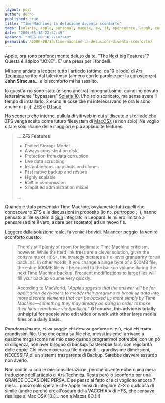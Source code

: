 ```yaml
---
layout: post
author: detro
published: true
title: "Time Machine: La delusione diventa sconforto"
tags: [solaris, apple, personal, macosx, sw, it, opensource, laugh, curiosity, projects, italian]
date: "2006-08-18 22:47:49"
updated: "2006-08-18 22:47:49"
permalink: /2006/08/18/time-machine-la-delusione-diventa-sconforto/
---
```


Apple, ora sono profondamente deluso da te.
"The Next big Features"? Questa é il tipico "JOKE"!. E' una presa per i fondelli.

Mi sono andato a leggere tutto l'articolo (ottimo, da 10 e lode) di <a href="http://arstechnica.com/staff/fatbits.ars/2006/8/15/4995">Ars Technica</a> scritto dal talentuoso (almeno con le parole e per la conoscenza) <strong>John Siracusa</strong>... e lo sconforto mi ha assalito.

Io quest'anno sono stato (e sono ancora) impegnatissimo, quindi ho dovuto letteralmente "bypassare" <a href="http://opensolaris.org/os/;jsessionid=360C02BBB52F138B52CCBBACA99C5624">Solaris 10</a>. L'ho solo scaricato, ma senza avere il tempo di installarlo. 2 erano le cose che mi interessavano (e ora lo sono anche di più): <a href="http://opensolaris.org/os/community/zfs/">ZFS</a> e <a href="http://www.opensolaris.org/os/community/dtrace/">DTrace</a>.

Ho scoperto che internet pullula di siti web in cui si discute e si chiede che ZFS venga scelto come futuro filesystem di <a href="http://www.apple.com/macosx">MacOSX</a> (e non solo). Ne voglio citare solo alcune delle maggiori e più applaudite features:
<blockquote>...
<strong>ZFS Features</strong>

<ul class="feature_list">
<li>Pooled Storage Model</li>
<li>Always consistent on disk</li>

<li>Protection from data corruption</li>
<li>Live data scrubbing</li>
<li>Instantaneous snapshots and clones</li>
<li>Fast native backup and restore</li>
<li>Highly scalable</li>
<li>Built in compression</li>
<li>Simplified administration model</li>
</ul>
...</blockquote>

Quando é stato presentato Time Machine, ovviamente tutti quelli che conoscevano ZFS e le discussioni in proposito (io no, purtroppo ;( ), hanno pensato al file system di <a href="http://www.sun.com">Sun</a> integrato in Leopard. Io mi ero limitato a pensare (a dire il vero, a dare per scontato) ad un nuovo f.s.

Leggere della soluzione reale, fa venire i brividi.
Ma ancor peggio, fa venire sconforto questo:
<blockquote>There's still plenty of room for legitimate Time Machine criticism, however. While the hard link trees are a clever solution, given the constraints of HFS+, the strategy dictates a file-level granularity for all backups. In other words, if you change a single byte of a 500MB file, the entire 500MB file will be copied to the backup volume during the next Time Machine backup. Frequent modifications to large files will fill your backup volume very quickly.

According to MacWorld, "<em>Apple suggests that the answer will be for application developers to modify their programs to break up data into more discrete elements that can be backed up more simply by Time Machine—something they may already be doing in order to make their files searchable via Spotlight.</em>" <strong>Of course, this advice is totally unhelpful for people who edit video or work with other large media files on a daily basis.</strong> </blockquote>

Paradossalmente, ci va peggio chi doveva goderne di più, cioé chi tratta grandissimi file.
Uno che opera su file che, messi insieme, arrivano a qualche mega (come nel mio caso quando programmo) potrebbe, con un pò di diligenza, non aver bisogno di backup: basterebbe farsi con regolarità delle copie.
Chi invece opera su file di grandi... grandissime dimensioni, NECESSITA di un sistema trasparente di Backup. Sarebbe davvero assurdo non averlo.

Non continuo con le mie considerazione, perché diventerebbero una mera traduzione dell'<a href="http://arstechnica.com/staff/fatbits.ars/2006/8/15/4995">articolo di Ars Technica</a>. Resta però lo sconforto per una GRANDE OCCASIONE PERSA.
E se penso al fatto che ci vogliono ancora 7 mesi... posso solo sperare che Apple pensi di integrare ZFS o qualcosa di simile (anche perché ero all'oscuro della VACCHIAIA di HFS, che pensavo risalisse al Mac OSX 10.0... non a Macos 8O !!!)


